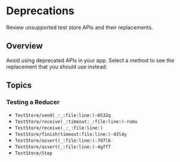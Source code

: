 # Deprecations

Review unsupported test store APIs and their replacements.

## Overview

Avoid using deprecated APIs in your app. Select a method to see the replacement that you should use instead.

## Topics

### Testing a Reducer

- ``TestStore/send(_:_:file:line:)-6532q``
- ``TestStore/receive(_:timeout:_:file:line:)-romu``
- ``TestStore/receive(_:_:file:line:)``
- ``TestStore/finish(timeout:file:line:)-43l4y``
- ``TestStore/assert(_:file:line:)-707lb``
- ``TestStore/assert(_:file:line:)-4gff7``
- ``TestStore/Step``
